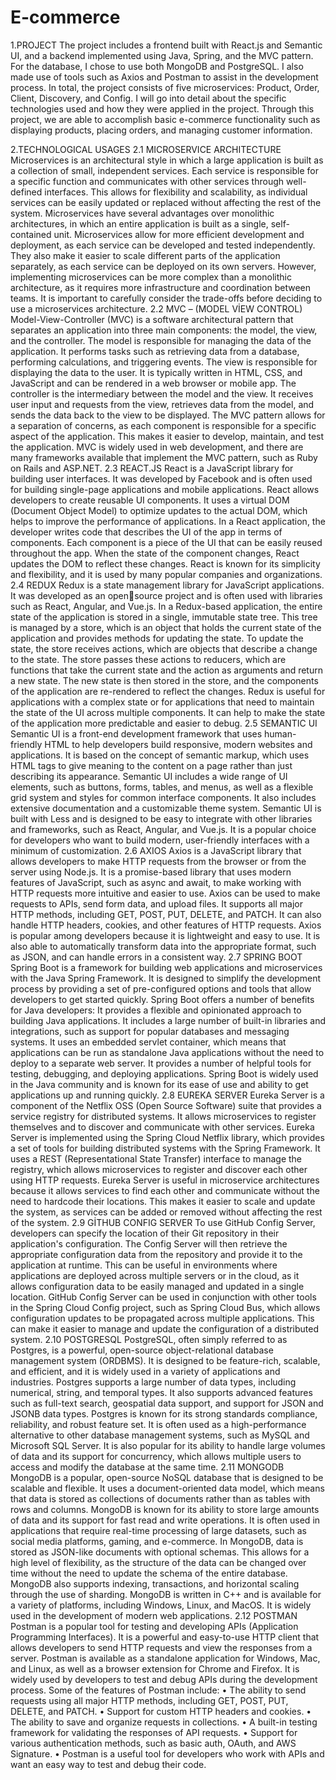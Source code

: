 # E-commerce
1.PROJECT 
The project includes a frontend built with React.js and Semantic UI, and a backend 
implemented using Java, Spring, and the MVC pattern. For the database, I chose to use both 
MongoDB and PostgreSQL. I also made use of tools such as Axios and Postman to assist in the 
development process. In total, the project consists of five microservices: Product, Order, Client, 
Discovery, and Config. I will go into detail about the specific technologies used and how they 
were applied in the project. Through this project, we are able to accomplish basic e-commerce 
functionality such as displaying products, placing orders, and managing customer information.

2.TECHNOLOGICAL USAGES
2.1 MICROSERVICE ARCHITECTURE
Microservices is an architectural style in which a large application is built as a collection of 
small, independent services. Each service is responsible for a specific function and 
communicates with other services through well-defined interfaces. This allows for flexibility 
and scalability, as individual services can be easily updated or replaced without affecting the 
rest of the system.
Microservices have several advantages over monolithic architectures, in which an entire 
application is built as a single, self-contained unit. Microservices allow for more efficient 
development and deployment, as each service can be developed and tested independently. They 
also make it easier to scale different parts of the application separately, as each service can be 
deployed on its own servers.
However, implementing microservices can be more complex than a monolithic architecture, as 
it requires more infrastructure and coordination between teams. It is important to carefully 
consider the trade-offs before deciding to use a microservices architecture.
2.2 MVC – (MODEL VİEW CONTROL)
Model-View-Controller (MVC) is a software architectural pattern that separates an application 
into three main components: the model, the view, and the controller.
The model is responsible for managing the data of the application. It performs tasks such as
retrieving data from a database, performing calculations, and triggering events.
The view is responsible for displaying the data to the user. It is typically written in HTML, 
CSS, and JavaScript and can be rendered in a web browser or mobile app.
The controller is the intermediary between the model and the view. It receives user input and 
requests from the view, retrieves data from the model, and sends the data back to the view to 
be displayed.
The MVC pattern allows for a separation of concerns, as each component is responsible for a 
specific aspect of the application. This makes it easier to develop, maintain, and test the 
application. MVC is widely used in web development, and there are many frameworks available 
that implement the MVC pattern, such as Ruby on Rails and ASP.NET.
2.3 REACT.JS
React is a JavaScript library for building user interfaces. It was 
developed by Facebook and is often used for building single-page 
applications and mobile applications.
React allows developers to create reusable UI components. It uses a virtual DOM (Document 
Object Model) to optimize updates to the actual DOM, which helps to improve the performance 
of applications.
In a React application, the developer writes code that describes the UI of the app in terms of 
components. Each component is a piece of the UI that can be easily reused throughout the app. 
When the state of the component changes, React updates the DOM to reflect these changes.
React is known for its simplicity and flexibility, and it is used by many popular companies and 
organizations.
2.4 REDUX
Redux is a state management library for JavaScript applications. It was developed as an opensource project and is often used with libraries such as React, Angular, and Vue.js.
In a Redux-based application, the entire state of the application is stored in a single, immutable 
state tree. This tree is managed by a store, which is an object that holds the current state of the 
application and provides methods for updating the state.
To update the state, the store receives actions, which are objects that describe a change to the 
state. The store passes these actions to reducers, which are functions that take the current state 
and the action as arguments and return a new state. The new state is then stored in the store, 
and the components of the application are re-rendered to reflect the changes.
Redux is useful for applications with a complex state or for applications that need to maintain 
the state of the UI across multiple components. It can help to make the state of the application 
more predictable and easier to debug.
2.5 SEMANTIC UI
Semantic UI is a front-end development framework that uses human-friendly HTML to help 
developers build responsive, modern websites and applications. It is based on the concept of 
semantic markup, which uses HTML tags to give meaning to the content on a page rather than 
just describing its appearance.
Semantic UI includes a wide range of UI elements, such as buttons, forms, tables, and menus, 
as well as a flexible grid system and styles for common interface components. It also includes 
extensive documentation and a customizable theme system.
Semantic UI is built with Less and is designed to be easy to integrate with other libraries and 
frameworks, such as React, Angular, and Vue.js. It is a popular choice for developers who want 
to build modern, user-friendly interfaces with a minimum of customization.
2.6 AXIOS
Axios is a JavaScript library that allows developers to make HTTP requests from the browser 
or from the server using Node.js. It is a promise-based library that uses modern features of 
JavaScript, such as async and await, to make working with HTTP requests more intuitive and 
easier to use.
Axios can be used to make requests to APIs, send form data, and upload files. It supports all 
major HTTP methods, including GET, POST, PUT, DELETE, and PATCH. It can also handle 
HTTP headers, cookies, and other features of HTTP requests.
Axios is popular among developers because it is lightweight and easy to use. It is also able to 
automatically transform data into the appropriate format, such as JSON, and can handle errors 
in a consistent way.
2.7 SPRING BOOT
Spring Boot is a framework for building web applications and microservices with the 
Java Spring Framework. It is designed to simplify the development process by 
providing a set of pre-configured options and tools that allow developers to get started 
quickly. Spring Boot offers a number of benefits for Java developers:
It provides a flexible and opinionated approach to building Java applications.
It includes a large number of built-in libraries and integrations, such as support for popular 
databases and messaging systems.
It uses an embedded servlet container, which means that applications can be run as standalone 
Java applications without the need to deploy to a separate web server.
It provides a number of helpful tools for testing, debugging, and deploying applications.
Spring Boot is widely used in the Java community and is known for its ease of use and ability 
to get applications up and running quickly.
2.8 EUREKA SERVER
Eureka Server is a component of the Netflix OSS (Open Source Software) suite that provides a 
service registry for distributed systems. It allows microservices to register themselves and to 
discover and communicate with other services.
Eureka Server is implemented using the Spring Cloud Netflix library, which provides a set of 
tools for building distributed systems with the Spring Framework. It uses a REST 
(Representational State Transfer) interface to manage the registry, which allows microservices 
to register and discover each other using HTTP requests.
Eureka Server is useful in microservice architectures because it allows services to find each 
other and communicate without the need to hardcode their locations. This makes it easier to 
scale and update the system, as services can be added or removed without affecting the rest of 
the system.
2.9 GİTHUB CONFIG SERVER
To use GitHub Config Server, developers can specify the location of their Git repository in their 
application's configuration. The Config Server will then retrieve the appropriate configuration 
data from the repository and provide it to the application at runtime. This can be useful in 
environments where applications are deployed across multiple servers or in the cloud, as it 
allows configuration data to be easily managed and updated in a single location.
GitHub Config Server can be used in conjunction with other tools in the Spring Cloud Config 
project, such as Spring Cloud Bus, which allows configuration updates to be propagated across 
multiple applications. This can make it easier to manage and update the configuration of a 
distributed system.
2.10 POSTGRESQL
PostgreSQL, often simply referred to as Postgres, is a powerful, open-source 
object-relational database management system (ORDBMS). It is designed to be 
feature-rich, scalable, and efficient, and it is widely used in a variety of 
applications and industries.
Postgres supports a large number of data types, including numerical, string, and temporal types. 
It also supports advanced features such as full-text search, geospatial data support, and support 
for JSON and JSONB data types. Postgres is known for its strong standards compliance, 
reliability, and robust feature set. It is often used as a high-performance alternative to other 
database management systems, such as MySQL and Microsoft SQL Server. It is also popular 
for its ability to handle large volumes of data and its support for concurrency, which allows 
multiple users to access and modify the database at the same time.
2.11 MONGODB
MongoDB is a popular, open-source NoSQL database that is designed to be scalable and 
flexible. It uses a document-oriented data model, which means that data is stored as collections 
of documents rather than as tables with rows and columns.
MongoDB is known for its ability to store large amounts of data and its support for fast read 
and write operations. It is often used in applications that require real-time processing of large 
datasets, such as social media platforms, gaming, and e-commerce.
In MongoDB, data is stored as JSON-like documents with optional schemas. 
This allows for a high level of flexibility, as the structure of the data can be 
changed over time without the need to update the schema of the entire database. 
MongoDB also supports indexing, transactions, and horizontal scaling through the use of 
sharding.
MongoDB is written in C++ and is available for a variety of platforms, including Windows, 
Linux, and MacOS. It is widely used in the development of modern web applications.
2.12 POSTMAN
Postman is a popular tool for testing and developing APIs (Application Programming 
Interfaces). It is a powerful and easy-to-use HTTP client that allows developers to send HTTP 
requests and view the responses from a server. Postman is available as a standalone application 
for Windows, Mac, and Linux, as well as a browser extension for Chrome and Firefox. It is 
widely used by developers to test and debug APIs during the development process. Some of the 
features of Postman include:
• The ability to send requests using all major HTTP methods, including GET, POST, 
PUT, DELETE, and PATCH.
• Support for custom HTTP headers and cookies.
• The ability to save and organize requests in collections.
• A built-in testing framework for validating the responses of API requests.
• Support for various authentication methods, such as basic auth, OAuth, and AWS 
Signature.
• Postman is a useful tool for developers who work with APIs and want an easy way to 
test and debug their code.
